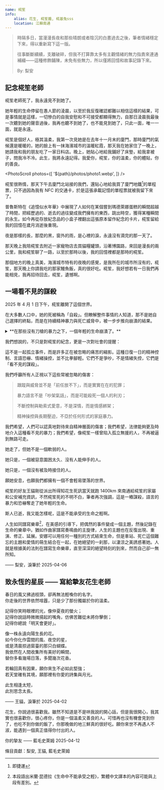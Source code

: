 ```yaml
---
name: 椛笙
info:
    alias: 花生, 椛笙醬, 椛基兔sss
    location: 江蘇南通
---
```


> 時隔多日，當漫漫長夜和那些晴朗或者陰沉的白晝過去之後，筆者情緒穩定下來，得以重新寫下這一版。
> 
> 往事斷斷續續，支離破碎，但我不打算靠太多有主觀情緒的無力指責來連通補綴——這種修飾鋪陳，未免有些無力，所以僅將回憶和故事記錄下來。
>
> By: 梨安

## 記念椛笙老師

椛笙老師死了，我永遠見不到她了。

她年輕的生命停留在愚人節的淩晨，以至於我反復確認都難以相信這樣的結果，可是事情就是這樣，一切慘白的自我安慰和不可接受都顯得無力，自那日淩晨我最後一次聽到她的聲音過後，我再也聽不到她了，也不能見到她了，只此一面，唯一一面，就是永遠。

椛笙是個好人，極其溫柔，我第一次見她是在去年十一月末的廈門，那時廈門的氣候還是暖暖的，她的臉上有一抹海濱城市的溫暖紅霞，那天我在她家住了一晚上，她請我和我的朋友吃了一家日料店。晚上，她貼心地給我鋪好了床墊，給我拿被子，問我冷不冷。此生，我將永遠記得。我愛你，椛笙，你的溫柔，你的體貼，你的善良。

<PhotoScroll photos={[ '${path}/photos/photo1.webp', ]} />

椛笙很熱情，那天下午去廈門北站接的我們，還貼心地給我買了廈門地鐵[^1]的單程票，只不過因為我有 NFC 的交通卡，於是這張承載記憶的單程票就被我留下來了。

普魯斯特在《追憶似水年華》中展現了人如何在某個嘗到瑪德萊娜蛋糕的瞬間超越了時間，把經歷過的、逝去的過往變成我們擁有的東西，跳出時空，獲得某種瞬間的永生。如今再從存放紀念品的小盒子裡翻出這張原本留作紀念的卡片，椛笙留給我的回憶在歲月消逝後重現。

夜是那樣的長，那麼的黑，窗外的雨，是心裡的淚，永遠沒有滴完的那一天了。

那天晚上我陪椛笙去附近一家寵物店去買貓糧罐頭，沿著博園路，來回是漫長的兩公里，我和椛笙聊了一路，以至於那時以後，我的回憶裡都是那時的椛笙。

那個地方的晚上真美，海濱城市特有的夜晚的感覺，是我所在的城市所沒有的，椛笙，那天晚上你請我吃的那家鰻魚飯，真的很好吃。椛笙，我好想若有一日我們再能相見，我再招待回去，椛笙，遺憾啊。

## 一場看不見的謀殺

2025 年 4 月 1 日下午，椛笙離開了這個世界。

在大多數人口中，她的死被稱為「自殺」。但瞭解整件事情的人知道，那不是她自己選擇的終點，而是在持續精神暴力與死亡威脅中，被一步步推向崩潰的結果。

<details>
<summary>**在那些沒有刀槍的暴力之下，一個年輕的生命崩潰了。**</summary>

事情的起因，是她試圖與前任 N 徹底斷開關係。N 是一個情緒極度不穩定的人，長期濫用毒品，頻繁陷入暴躁與極端狀態。在她解綁情侶空間後，N 開始了對她無休止的騷擾和恐嚇。

他發來了她的家庭住址，揚言將乘機前往她所在的城市，表示要用汽油燒掉她的家，「讓你和家人一起下地獄」；他強迫她重新綁定情侶關係，說這是她「唯一的選擇」；他反復地用死亡相威脅，不只是她的死亡，也包括她家人的。

這些，不是空口說說。他確實掌握了她的住址，亦確實在計畫前往。椛笙不是沒有求助。她對朋友說，「他來了，我要跑路了」；她在工作群裡說，有人要殺她；在生命的最後幾個小時，她和 N 爭吵了兩個小時，最後留下了一句「我受不了了」，然後就失聯了。

</details>

我們想說的，不只是對椛笙的紀念，更是一次對社會的提醒：

這不是一起孤立事件，而是許多正在被忽略的痛苦的縮影。這種日復一日的精神控制、言語恐嚇、情緒操控，並不比拳腳輕。它們不是爭吵，不是情緒失控，它們是「看不見的謀殺」。

我們呼籲所有人正視以下這些常被忽略的傷害：

> 跟蹤與威脅並不是「前任放不下」，而是實實在在的犯罪；
> 
> 暴力語言不是「吵架氣話」，而是可能殺死一個人的利刃；
> 
> 不斷控制與勒索式愛意，不是深情，而是情感綁架；
> 
> 精神操控與長期壓迫，不亞於任何形式的家庭暴力。

我們希望，人們可以認真地對待來自精神層面的傷害；我們希望，法律能夠更及時地介入這種看不見的暴力；我們希望，像椛笙一樣曾陷入孤立無援的人，不再被逼到無路可走。

她走了，但她不是一個軟弱的人。

她只是，一個被惡意圍困太久、沒有人能伸手的人。

她只是，一個沒有被及時接住的人。

願她安息，也願我們都擁有一個不會輕易墜落的世界。

椛笙的好友王貓剛從派出所得知花生死訊當天就跑 1400km 來南通給椛笙的家屬和公安補充資訊，不然椛笙死的不明不白，筆者再次強調，這是一樁謀殺，語言的暴力和恐嚇奪走了她年輕的生命。

斯人已逝，我又能怎樣呢，這是不能承受的生命之輕啊。

人生如同譜寫樂章[^2]，在美感的引導下，把偶然的事件變成一個主題，然後記錄在生命的樂章中。猶如作曲家譜寫奏鳴曲的主旋律，人生的主題也在反復出現、重演、修正、延展。安娜可以用任何一種別的方式結束生命，但是車站、死亡這個難忘的主題和愛情的萌生結合在一起，在她絕望的一刹那，以淒涼之美誘惑著她。人就是根據美的法則在譜寫生命樂章，直至深深的絕望時刻的到來，然而自己卻一無所知。

—— 梨安，淚筆於 2025-04-06

## 致永恆的星辰 —— 寫給摯友花生老師

春日的風又拂過枝頭，卻再無法輕喚你的名字。<br>
你走後的世界依然喧囂，只是少了那份獨屬於你的溫柔。

記得你笑時眼裡的光，像仲夏夜的螢火；<br>
記得你說話時微微揚起的嘴角，仿佛苦難從未將你擊倒；<br>
記得你總說「明天會更好」。

像一株永遠向陽生長的花。<br>
如今你化作雲間的風、夜空的星，<br>
或是清晨掠過窗臺的那只白蝴蝶。<br>
我依然在人間收集所有美好的瞬間，<br>
替你多看幾場日落，多聞幾次花香。<br>

若輪回真有因果，願你來生不必如此堅強；<br>
若天堂確有其境，願那裡有你愛的詩集與月光。<br>

此生相逢太短，<br>
此別思念太長。

—— 王貓，淚筆於 2025-04-02

花生，你說過很喜歡我。雖然不知道是不是哄我說的開心話，但是我很開心，我其實也很喜歡你，很心疼你，你是一個溫柔又善良的人。可惜再也沒有機會見到你了，也吃不到你做的飯了，你那晚做的地三鮮真的很好吃。願你來世不再遇人不淑，能遇到一個真正值得你付出的人。 

你的摯友 —— 藍毛史萊姆 2025-04-12

條目貢獻：梨安, 王貓, 藍毛史萊姆

[^1]: 即捷運

[^2]: 本段語出米蘭·昆德拉《生命中不能承受之輕》，繁體中文譯本的內容可能與上段有差別。
